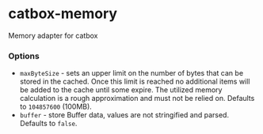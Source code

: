 catbox-memory
=============

Memory adapter for catbox


### Options

- `maxByteSize` - sets an upper limit on the number of bytes that can be stored in the
  cached. Once this limit is reached no additional items will be added to the cache
  until some expire. The utilized memory calculation is a rough approximation and must
  not be relied on. Defaults to `104857600` (100MB).
- `buffer` - store Buffer data, values are not stringified and parsed. Defaults to `false`.
